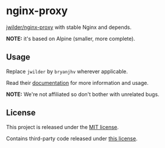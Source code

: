 # nginx-proxy

[jwilder/nginx-proxy][origin] with stable Nginx and depends.

**NOTE:** it's based on Alpine (smaller, more complete).

## Usage

Replace `jwilder` by `bryanjhv` wherever applicable.

Read their [documentation][origin] for more information and usage.

**NOTE:** We're not affiliated so don't bother with unrelated bugs.

## License

This project is released under the [MIT license][license].

Contains third-party code released under [this license][3rdlic].

[origin]: https://github.com/jwilder/nginx-proxy#readme
[3rdlic]: https://github.com/jwilder/nginx-proxy/blob/master/LICENSE
[license]: https://github.com/bryanjhv/nginx-proxy/blob/master/license.txt
